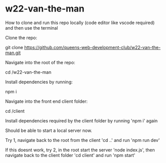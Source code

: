 # w22-van-the-man

How to clone and run this repo locally (code editor like vscode required) and then use the terminal

Clone the repo:

git clone https://github.com/queens-web-development-club/w22-van-the-man.git

Navigate into the root of the repo:

cd /w22-van-the-man

Install dependencies by running: 

npm i

Navigate into the front end client folder:

cd /client

Install dependencies required by the client folder by running 'npm i' again

Should be able to start a local server now. 

Try 1, navigate back to the root from the client 'cd ..' and run 'npm run dev'

If this doesnt work, try 2, in the root start the server 'node index.js', then navigate back to the client folder 'cd client' and run 'npm start'

